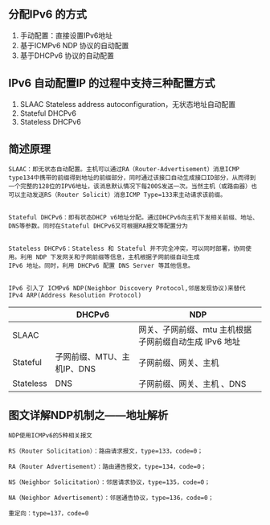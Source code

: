 ## 分配IPv6 的方式

1. 手动配置：直接设置IPv6地址
2. 基于ICMPv6 NDP 协议的自动配置
3. 基于DHCPv6 协议的自动配置

## IPv6 自动配置IP 的过程中支持三种配置方式

1. SLAAC Stateless address autoconfiguration，无状态地址自动配置
2. Stateful DHCPv6
3. Stateless DHCPv6

## 简述原理

    SLAAC：即无状态自动配置。主机可以通过RA（Router-Advertisement）消息ICMP type134中携带的前缀得到地址的前缀部分，同时通过该接口自动生成接口ID部分，从而得到一个完整的128位的IPV6地址，该消息默认情况下每200S发送一次。当然主机（或路由器）也可以主动发送RS（Router Solicit）消息ICMP Type=133来主动请求该前缀。


    Stateful DHCPv6：即有状态DHCP v6地址分配。通过DHCPv6向主机下发相关前缀、地址、DNS等参数。同时在Stateful DHCPv6又可根据RA报文等配置分为


    Stateless DHCPv6：Stateless 和 Stateful 并不完全冲突，可以同时部署，协同使用。利用 NDP 下发网关和子网前缀等信息，主机根据子网前缀自动生成
    IPv6 地址。同时，利用 DHCPv6 配置 DNS Server 等其他信息。


    IPv6 引入了 ICMPv6 NDP(Neighbor Discovery Protocol,邻居发现协议)来替代 IPv4 ARP(Address Resolution Protocol)

|           | DHCPv6            | NDP                                |
|-----------|-------------------|------------------------------------|
| SLAAC     |                   | 网关、子网前缀、mtu   主机根据子网前缀自动生成 IPv6 地址 |
| Stateful  | 子网前缀、MTU、主机IP、DNS | 子网前缀、网关、主机                         |
| Stateless | DNS               | 子网前缀、网关、主机  、DNS                   |

## 图文详解NDP机制之——地址解析

    NDP使用ICMPv6的5种相关报文

    RS（Router Solicitation）：路由请求报文，type=133，code=0；

    RA（Router Advertisement）：路由通告报文，type=134，code=0；

    NS（Neighbor Solicitation）：邻居请求协议，type=135，code=0；

    NA（Neighbor Advertisement）：邻居通告协议，type=136，code=0；

    重定向：type=137，code=0

